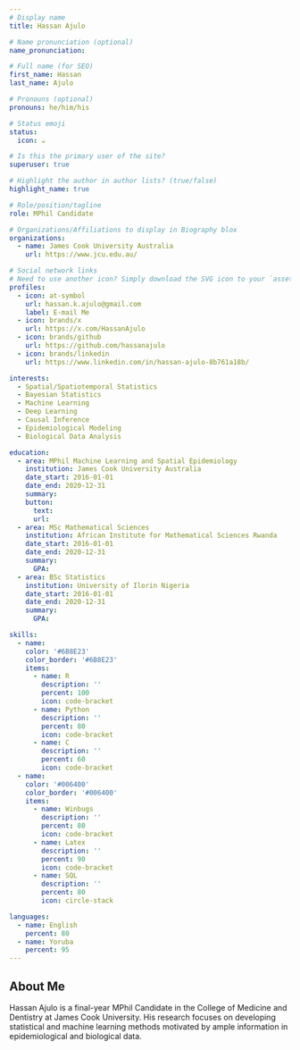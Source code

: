 ```yaml
---
# Display name
title: Hassan Ajulo

# Name pronunciation (optional)
name_pronunciation:

# Full name (for SEO)
first_name: Hassan
last_name: Ajulo

# Pronouns (optional)
pronouns: he/him/his

# Status emoji
status:
  icon: ☕️

# Is this the primary user of the site?
superuser: true

# Highlight the author in author lists? (true/false)
highlight_name: true

# Role/position/tagline
role: MPhil Candidate

# Organizations/Affiliations to display in Biography blox
organizations:
  - name: James Cook University Australia
    url: https://www.jcu.edu.au/

# Social network links
# Need to use another icon? Simply download the SVG icon to your `assets/media/icons/` folder.
profiles:
  - icon: at-symbol
    url: hassan.k.ajulo@gmail.com
    label: E-mail Me
  - icon: brands/x
    url: https://x.com/HassanAjulo
  - icon: brands/github
    url: https://github.com/hassanajulo
  - icon: brands/linkedin
    url: https://www.linkedin.com/in/hassan-ajulo-8b761a18b/

interests:
  - Spatial/Spatiotemporal Statistics
  - Bayesian Statistics
  - Machine Learning
  - Deep Learning
  - Causal Inference
  - Epidemiological Modeling
  - Biological Data Analysis

education:
  - area: MPhil Machine Learning and Spatial Epidemiology
    institution: James Cook University Australia
    date_start: 2016-01-01
    date_end: 2020-12-31
    summary:
    button:
      text:
      url: 
  - area: MSc Mathematical Sciences
    institution: African Institute for Mathematical Sciences Rwanda
    date_start: 2016-01-01
    date_end: 2020-12-31
    summary:
      GPA:
  - area: BSc Statistics
    institution: University of Ilorin Nigeria
    date_start: 2016-01-01
    date_end: 2020-12-31
    summary:
      GPA:

skills:
  - name:
    color: '#6B8E23'
    color_border: '#6B8E23'
    items:
      - name: R
        description: ''
        percent: 100
        icon: code-bracket
      - name: Python
        description: ''
        percent: 80
        icon: code-bracket
      - name: C
        description: ''
        percent: 60
        icon: code-bracket
  - name:
    color: '#006400'
    color_border: '#006400'
    items:
      - name: Winbugs
        description: ''
        percent: 80
        icon: code-bracket
      - name: Latex
        description: ''
        percent: 90
        icon: code-bracket
      - name: SQL
        description: ''
        percent: 80
        icon: circle-stack

languages:
  - name: English
    percent: 80
  - name: Yoruba
    percent: 95
---
```


## About Me

Hassan Ajulo is a final-year MPhil Candidate in the College of Medicine and Dentistry at James Cook University. His research focuses on developing statistical and machine learning methods motivated by ample information in epidemiological and biological data.


